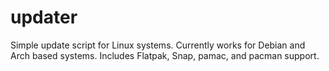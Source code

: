 # updater
Simple update script for Linux systems.  Currently works for Debian and Arch based systems.  Includes Flatpak, Snap, pamac, and pacman support.


